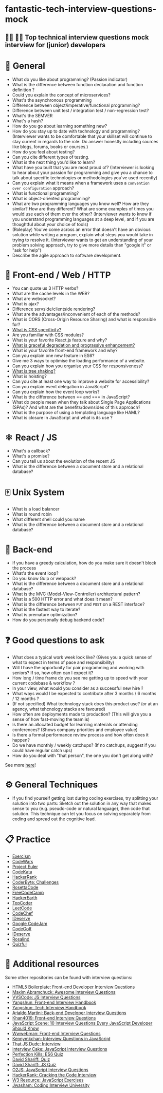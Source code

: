 # fantastic-tech-interview-questions-mock
## 👨‍💻 👩‍💻 Top technical interview questions mock interview for (junior) developers

# 🏁 General

* What do you like about programming? (Passion indicator)
* What is the difference between function declaration and function definition ?
* Could you explain the concept of microservices?
* What's the asynchronous programming
* Difference between object/imperative/functional programming?
* Difference between unit test / integration test / non-regression test?
* What's the SEMVER
* What's a hash?
* How do you go about learning something new?
* How do you stay up to date with technology and programming? (Interviewer wants to be comfortable that your skillset will continue to stay current in regards to the role. Do answer honestly including sources like blogs, forums, books or courses.)
* How do you feel about testing?
* Can you cite different types of testing.
* What is the next thing you'd like to learn?
* What have you built that you are most proud of? (Interviewer is looking to hear about your passion for programming and give you a chance to talk about specific technologies or methodologies you've used recently)
* Can you explain what it means when a framework uses a `convention over configuration` approach?
* What is functional programming?
* What is object-oriented programming?
* What are two programming languages you know well? How are they similar? How are they different? What are some examples of times you would use each of them over the other? (Interviewer wants to know if you understand programming languages at a deep level, and if you are thoughtful about your choice of tools)
* (Roleplay) You've come across an error that doesn't have an obvious solution while writing a program, explain what steps you would take in trying to resolve it. (Interviewer wants to get an understanding of your problem solving approach, try to give more details than "google it" or "ask for help")
* Describe the agile approach to software development.

# 🎨 Front-end / Web / HTTP

* You can quote us 3 HTTP verbs?
* What are the cache levels in the WEB?
* What are websocket?
* What is ajax?
* Difference servside/clientside rendering?
* What are the advantages/inconvenient of each of the methods?
* What is CORS (Cross-Origin Resource Sharing) and what is responsible for?
* [What is CSS specificity?](cssSpecificity.md)
* Are you familiar with CSS modules?
* What is your favorite React.js feature and why?
* [What is graceful degradation and prograssive enhancement?](gracefulDegradation.md)
* What is your favorite front-end framework and why?
* Can you explain one new feature in ES6?
* Give me 3 ways to optimise the loading performance of a website.
* Can you explain how you organise your CSS for responsiveness?
* [What is tree shaking?](treeShaking.md)
* What is hoisting?
* Can you cite at least one way to improve a website for accessibility?
* Can you explain event delegation in JavaScript?
* Can you explain how the event loop works?
* What is the difference between == and === in JavaScript?
* What do people mean when they talk about Single Page Applications (SPAs)? And what are the benefits/downsides of this approach?
* What is the purpose of using a templating language like HAML?
* What is closure in JavaScript and what is its use ?

# ⚛️  React / JS

* What's a callback?
* What's a promise?
* Can you tell us about the evolution of the recent JS
* What is the difference between a document store and a relational database?

# 🀄️ Unix System

* What is a load balancer
* What is round robin
* What different shell could you name
* What is the difference between a document store and a relational database?

# 🔩 Back-end

* If you have a greedy calculation, how do you make sure it doesn't block the process
* What's the event loop?
* Do you know Gulp or webpack?
* What is the difference between a document store and a relational database?
* What is the MVC (Model-View-Controller) architectural pattern?
* What is a 500 HTTP error and what does it mean?
* What is the difference between `PUT` and `POST` on a REST interface?
* What is the fastest way to iterate?
* What is premature optimization?
* How do you personally debug backend code?

# ❓ Good questions to ask

* What does a typical work week look like? (Gives you a quick sense of what to expect in terms of pace and responsibility)
* Will I have the opportunity for pair programming and working with seniors? If so, how often can I expect it?
* How long / time frame do you see me getting up to speed with your current codebase & workflow ?
* In your view, what would you consider as a successful new hire ?
* What ways would I be expected to contribute after 3 months / 6 months / 12 months ?
* (If not specified) What technology stack does this product use? (or at an agency, what tehcnology stacks are favoured)
* How often are deployments made to production? (This will give you a sense of how fast-moving the team is)
* Is there an allocated budget for learning materials or attending conferences? (Shows company priorities and employee value)
* Is there a formal performance review process and how often does it happen?
* Do we have monthly / weekly catchups? (If no catchups, suggest if you could have regular catch ups)
* How do you deal with "that person", the one you don't get along with?

See more [here](https://github.com/twipped/interviewthis)!


# ⚙️ General Techniques

* If you find yourself getting lost during coding exercises, try splitting your solution into two parts: Sketch out the solution in any way that makes sense to you (e.g. pseudo-code or natural language), then code that solution. This technique can let you focus on solving separately from coding and spread out the cognitive load.

# 📋  Practice

* [Exercism](http://www.exercism.io/)
* [CodeWars](https://www.codewars.com/)
* [Project Euler](https://projecteuler.net/)
* [CodeKata](http://codekata.com/)
* [HackerRank](https://www.hackerrank.com/dashboard)
* [CoderByte: Challenges](https://coderbyte.com/challenges)
* [RosettaCode](http://rosettacode.org/wiki/Rosetta_Code)
* [FreeCodeCamp](https://www.freecodecamp.org/)
* [HackerEarth](https://www.hackerearth.com/fr/practice/)
* [TopCoder](https://www.topcoder.com/challenges/?pageIndex=1)
* [LeetCode](https://leetcode.com/problemset/all/)
* [CodeChef](https://www.codechef.com/)
* [IDeserve](https://www.ideserve.co.in/)
* [Google CodeJam](https://code.google.com/codejam/past-contests)
* [CodeGolf](https://codegolf.stackexchange.com/)
* [IDeserve](https://www.ideserve.co.in/)
* [Rosalind](https://projecteuler.net/)
* [Quizful](https://quizful.com/)

# 📓 Additional resources

Some other repositories can be found with interview questions:

* [HTML5 Boilerplate: Front-end Developer Interview Questions](https://github.com/h5bp/Front-end-Developer-Interview-Questions)
* [Maxim Abramchuck: Awesome Interview Questions](https://github.com/MaximAbramchuck/awesome-interview-questions)
* [VVSCode: JS Interview Questions](https://github.com/vvscode/js--interview-questions)
* [Yangshun: Front-end Interview Handbook](https://github.com/yangshun/front-end-interview-handbook)
* [Yangshun: Tech Interview Handbook](https://github.com/yangshun/tech-interview-handbook)
* [Arialdo Martini: Back-end Developer Interview Questions](https://github.com/arialdomartini/Back-End-Developer-Interview-Questions)
* [Khan4019: Front-end Interview Questions](https://github.com/khan4019/front-end-Interview-Questions)
* [JavaScript Scene: 10 Interview Questions Every JavaScript Developer Should Know](https://medium.com/javascript-scene/10-interview-questions-every-javascript-developer-should-know-6fa6bdf5ad95)
* [Wwwebman: Front-end Interview Questions](https://github.com/wwwebman/front-end-interview-questions)
* [Kennymkchan: Interview Questions in JavaScript](https://github.com/kennymkchan/interview-questions-in-javascript)
* [That JS Dude: Interview](http://thatjsdude.com/interview/index.html)
* [Interview Cake: JavaScript Interview Questions](https://www.interviewcake.com/javascript-interview-questions)
* [Perfection Kills: ES6 Quiz](http://perfectionkills.com/javascript-quiz-es6/)
* [David Shariff: Quiz](http://davidshariff.com/quiz/)
* [David Shariff: JS Quiz](http://davidshariff.com/js-quiz/)
* [O2JS: JavaScript Interview Questions](https://o2js.com/assets/javascript-interview-questions.pdf)
* [HackerRank: Cracking the Code Interview](https://www.hackerrank.com/domains/tutorials/cracking-the-coding-interview)
* [W3 Resource: JavaScript Exercises](https://www.w3resource.com/javascript-exercises/)
* [Jwasham: Coding Interview University](https://github.com/jwasham/coding-interview-university)
